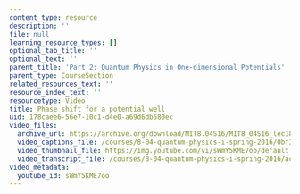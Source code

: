 ```yaml
---
content_type: resource
description: ''
file: null
learning_resource_types: []
optional_tab_title: ''
optional_text: ''
parent_title: 'Part 2: Quantum Physics in One-dimensional Potentials'
parent_type: CourseSection
related_resources_text: ''
resource_index_text: ''
resourcetype: Video
title: Phase shift for a potential well
uid: 178caee6-56e7-10c1-d4e0-a69d6db580ec
video_files:
  archive_url: https://archive.org/download/MIT8.04S16/MIT8_04S16_lec18_s2_300k.mp4
  video_captions_file: /courses/8-04-quantum-physics-i-spring-2016/0bf35b064a0854c7bcf84034fc591cbf_sWmY5KME7oo.vtt
  video_thumbnail_file: https://img.youtube.com/vi/sWmY5KME7oo/default.jpg
  video_transcript_file: /courses/8-04-quantum-physics-i-spring-2016/acdeeec4a19448bc7b7c9051c4348f62_sWmY5KME7oo.pdf
video_metadata:
  youtube_id: sWmY5KME7oo
---
```


